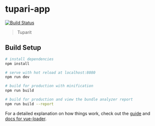 # tupari-app

[![Build Status](https://travis-ci.org/sysart/tupari-app.svg?branch=master)](https://travis-ci.org/sysart/tupari-app)

> Tuparit

## Build Setup

``` bash
# install dependencies
npm install

# serve with hot reload at localhost:8080
npm run dev

# build for production with minification
npm run build

# build for production and view the bundle analyzer report
npm run build --report
```

For a detailed explanation on how things work, check out the [guide](http://vuejs-templates.github.io/webpack/) and [docs for vue-loader](http://vuejs.github.io/vue-loader).
